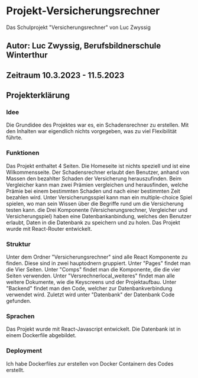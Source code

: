 # Projekt-Versicherungsrechner
Das Schulprojekt "Versicherungsrechner" von Luc Zwyssig

## Autor: Luc Zwyssig, Berufsbildnerschule Winterthur

## Zeitraum 10.3.2023 - 11.5.2023

## Projekterklärung

### Idee 
Die Grundidee des Projektes war es, ein Schadensrechner zu erstellen. Mit den Inhalten war eigendlich nichts vorgegeben, was zu viel Flexibilität führte. 

### Funktionen
Das Projekt enthaltet 4 Seiten. Die Homeseite ist nichts speziell und ist eine Wilkommensseite. Der Schadensrechner erlaubt den Benutzer, anhand von Massen den bezahlter Schaden der Versicherung herauszufinden. Beim Vergleicher kann man zwei Prämien vergleichen und herausfinden, welche Prämie bei einem bestimmten Schaden und nach einer bestimmten Zeit bezahlen wird. Unter Versicherungsspiel kann man ein multiple-choice Spiel spielen, wo man sein Wissen über die Begriffe rund um die Versicherung testen kann. die Drei Komponente (Versicherungsrechner, Vergleicher und Versicherungspiel) haben eine Datenbankanbindung, welches den Benutzer erlaubt, Daten in die Datenbank zu speichern und zu holen. Das Projekt wurde mit React-Router entwickelt.
### Struktur
Unter dem Ordner "Versicherungsrechner" sind alle React Komponente zu finden. Diese sind in zwei hauptodnern gruppiert. Unter "Pages" findet man die Vier Seiten. Unter "Comps" findet man die Komponente, die die vier Seiten verwenden. Unter "Versrechnerlocal_weiteres" findet man alle weitere Dokumente, wie die Keyscreens und der Projektaufbau. Unter "Backend" findet man den Code, welcher zur Datenbankverbindung verwendet wird. Zuletzt wird unter "Datenbank" der Datenbank Code gefunden.
### Sprachen
Das Projekt wurde mit React-Javascript entwickelt. Die Datenbank ist in einem Dockerfile abgebildet. 
### Deployment
Ich habe Dockerfiles zur erstellen von Docker Containern des Codes erstellt.


